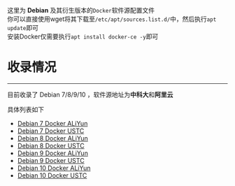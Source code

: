 这里为 **Debian** 及其衍生版本的`Docker`软件源配置文件  
你可以直接使用wget将其下载至`/etc/apt/sources.list.d/`中，然后执行`apt update`即可  
安装Docker仅需要执行`apt install docker-ce -y`即可

# 收录情况
--------
目前收录了 Debian 7/8/9/10 ，软件源地址为**中科大**和**阿里云**  

具体列表如下

- [Debian 7 Docker ALiYun](debian_7_aliyun_docker.list)  
- [Debian 7 Docker USTC](debian_7_ustc_docker.list)  
- [Debian 8 Docker ALiYun](debian_8_aliyun_docker.list)  
- [Debian 8 Docker USTC](debian_8_ustc_docker.list)  
- [Debian 9 Docker ALiYun](debian_9_aliyun_docker.list)  
- [Debian 9 Docker USTC](debian_9_ustc_docker.list)  
- [Debian 10 Docker ALiYun](debian_10_aliyun_docker.list)  
- [Debian 10 Docker USTC](debian_10_ustc_docker.list)  
